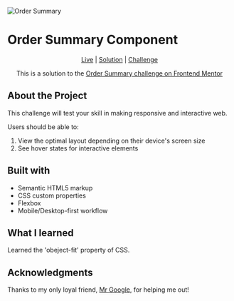 
![Order Summary](https://res.cloudinary.com/dz209s6jk/image/upload/f_auto,q_auto,w_700/Challenges/gh4wbxnbnf9wqezb0b6y.jpg)



# Order Summary Component

<div align="center">

[Live](https://muhammedsajadali.github.io/Order-summary-Frontend-Mentor-challenge/)
| [Solution](https://www.frontendmentor.io/challenges/order-summary-component-QlPmajDUj/hub)
| [Challenge](https://www.frontendmentor.io/challenges/order-summary-component-QlPmajDUj)

This is a solution to the [Order Summary challenge on Frontend Mentor](https://www.frontendmentor.io/challenges/order-summary-component-QlPmajDUj)

</div>




## About the Project

This challenge will test your skill in making responsive and interactive web.



Users should be able to:

1. View the optimal layout depending on their device's screen size
2. See hover states for interactive elements




## Built with 

- Semantic HTML5 markup
- CSS custom properties
- Flexbox
- Mobile/Desktop-first workflow

## What I learned 

Learned the 'obeject-fit' property of CSS.

## Acknowledgments

Thanks to my only loyal friend, [Mr Google](https://www.google.com/), for helping me out!
